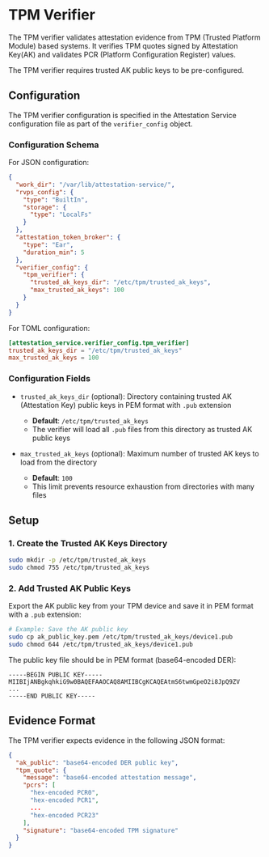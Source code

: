 # TPM Verifier

The TPM verifier validates attestation evidence from TPM (Trusted Platform Module) based systems.
It verifies TPM quotes signed by Attestation Key(AK) and validates PCR (Platform Configuration Register) values.

The TPM verifier requires trusted AK public keys to be pre-configured.

## Configuration

The TPM verifier configuration is specified in the Attestation Service configuration file as part of the `verifier_config` object.

### Configuration Schema

For JSON configuration:
```json
{
  "work_dir": "/var/lib/attestation-service/",
  "rvps_config": {
    "type": "BuiltIn",
    "storage": {
      "type": "LocalFs"
    }
  },
  "attestation_token_broker": {
    "type": "Ear",
    "duration_min": 5
  },
  "verifier_config": {
    "tpm_verifier": {
      "trusted_ak_keys_dir": "/etc/tpm/trusted_ak_keys",
      "max_trusted_ak_keys": 100
    }
  }
}
```

For TOML configuration:
```toml
[attestation_service.verifier_config.tpm_verifier]
trusted_ak_keys_dir = "/etc/tpm/trusted_ak_keys"
max_trusted_ak_keys = 100
```

### Configuration Fields

- `trusted_ak_keys_dir` (optional): Directory containing trusted AK (Attestation Key) public keys in PEM format with `.pub` extension
  - **Default**: `/etc/tpm/trusted_ak_keys`
  - The verifier will load all `.pub` files from this directory as trusted AK public keys

- `max_trusted_ak_keys` (optional): Maximum number of trusted AK keys to load from the directory
  - **Default**: `100`
  - This limit prevents resource exhaustion from directories with many files

## Setup

### 1. Create the Trusted AK Keys Directory

```bash
sudo mkdir -p /etc/tpm/trusted_ak_keys
sudo chmod 755 /etc/tpm/trusted_ak_keys
```

### 2. Add Trusted AK Public Keys

Export the AK public key from your TPM device and save it in PEM format with a `.pub` extension:

```bash
# Example: Save the AK public key
sudo cp ak_public_key.pem /etc/tpm/trusted_ak_keys/device1.pub
sudo chmod 644 /etc/tpm/trusted_ak_keys/device1.pub
```

The public key file should be in PEM format (base64-encoded DER):
```
-----BEGIN PUBLIC KEY-----
MIIBIjANBgkqhkiG9w0BAQEFAAOCAQ8AMIIBCgKCAQEAtmS6twmGpeO2i8JpQ9ZV
...
-----END PUBLIC KEY-----
```

## Evidence Format

The TPM verifier expects evidence in the following JSON format:

```json
{
  "ak_public": "base64-encoded DER public key",
  "tpm_quote": {
    "message": "base64-encoded attestation message",
    "pcrs": [
      "hex-encoded PCR0",
      "hex-encoded PCR1",
      ...
      "hex-encoded PCR23"
    ],
    "signature": "base64-encoded TPM signature"
  }
}
```
